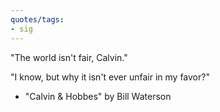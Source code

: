 ```yaml
---
quotes/tags:
- sig
---
```




"The world isn't fair, Calvin."

"I know, but why it isn't ever unfair in my favor?"

- "Calvin & Hobbes" by Bill Waterson